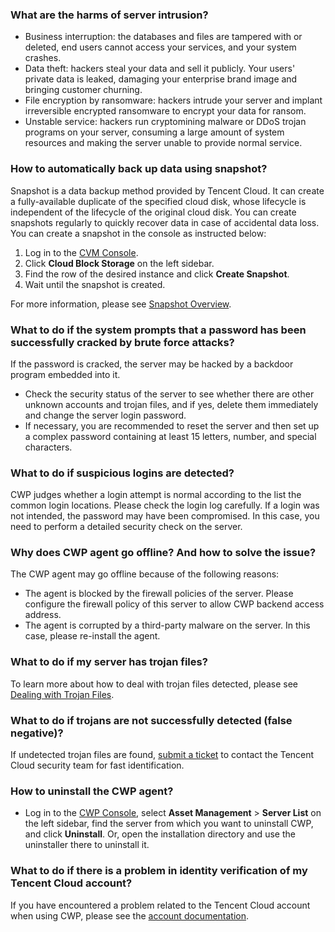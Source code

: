 ### What are the harms of server intrusion?
- Business interruption: the databases and files are tampered with or deleted, end users cannot access your services, and your system crashes.
- Data theft: hackers steal your data and sell it publicly. Your users' private data is leaked, damaging your enterprise brand image and bringing customer churning.
- File encryption by ransomware: hackers intrude your server and implant irreversible encrypted ransomware to encrypt your data for ransom.
- Unstable service: hackers run cryptomining malware or DDoS trojan programs on your server, consuming a large amount of system resources and making the server unable to provide normal service.

### How to automatically back up data using snapshot?
Snapshot is a data backup method provided by Tencent Cloud. It can create a fully-available duplicate of the specified cloud disk, whose lifecycle is independent of the lifecycle of the original cloud disk. You can create snapshots regularly to quickly recover data in case of accidental data loss.
You can create a snapshot in the console as instructed below:
1. Log in to the [CVM Console](https://console.cloud.tencent.com/cvm/overview).
2. Click **Cloud Block Storage** on the left sidebar.
3. Find the row of the desired instance and click **Create Snapshot**.
4. Wait until the snapshot is created.

For more information, please see [Snapshot Overview](https://intl.cloud.tencent.com/document/product/362/31638).

### What to do if the system prompts that a password has been successfully cracked by brute force attacks?
If the password is cracked, the server may be hacked by a backdoor program embedded into it.
- Check the security status of the server to see whether there are other unknown accounts and trojan files, and if yes, delete them immediately and change the server login password.
- If necessary, you are recommended to reset the server and then set up a complex password containing at least 15 letters, number, and special characters.

### What to do if suspicious logins are detected?
CWP judges whether a login attempt is normal according to the list the common login locations. Please check the login log carefully. If a login was not intended, the password may have been compromised. In this case, you need to perform a detailed security check on the server.

### Why does CWP agent go offline? And how to solve the issue? 
The CWP agent may go offline because of the following reasons:
- The agent is blocked by the firewall policies of the server. Please configure the firewall policy of this server to allow CWP backend access address.
- The agent is corrupted by a third-party malware on the server. In this case, please re-install the agent.

### What to do if my server has trojan files?
To learn more about how to deal with trojan files detected, please see [Dealing with Trojan Files](https://intl.cloud.tencent.com/document/product/296/13008).

### What to do if trojans are not successfully detected (false negative)?
If undetected trojan files are found, [submit a ticket](https://console.cloud.tencent.com/workorder/category?level1_id=141&level2_id=635&source=0&data_title=%E4%B8%BB%E6%9C%BA%E5%AE%89%E5%85%A8(%E4%BA%91%E9%95%9C)&step=1) to contact the Tencent Cloud security team for fast identification.

### How to uninstall the CWP agent?
- Log in to the [CWP Console](https://console.cloud.tencent.com/yunjing), select **Asset Management** > **Server List** on the left sidebar, find the server from which you want to uninstall CWP, and click **Uninstall**. Or, open the installation directory and use the uninstaller there to uninstall it.

### What to do if there is a problem in identity verification of my Tencent Cloud account?
If you have encountered a problem related to the Tencent Cloud account when using CWP, please see the [account documentation](https://intl.cloud.tencent.com/document/product/378).
